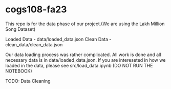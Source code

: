 # cogs108-fa23

This repo is for the data phase of our project.(We are using the Lakh Million Song Dataset)

Loaded Data - data/loaded_data.json
Clean Data - clean_data/clean_data.json

Our data loading process was rather complicated. All work is done and all necessary data is in data/loaded_data.json. If you are intereseted in how we loaded in the data, please see src/load_data.ipynb (DO NOT RUN THE NOTEBOOK)

TODO: Data Cleaning
